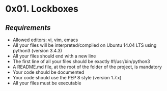 # **0x01. Lockboxes**

## *Requirements*

-   Allowed editors: vi, vim, emacs
-   All your files will be interpreted/compiled on Ubuntu 14.04 LTS using python3 (version 3.4.3)
-   All your files should end with a new line
-   The first line of all your files should be exactly #!/usr/bin/python3
-   A README.md file, at the root of the folder of the project, is mandatory
-   Your code should be documented
-   Your code should use the PEP 8 style (version 1.7.x)
-   All your files must be executable

